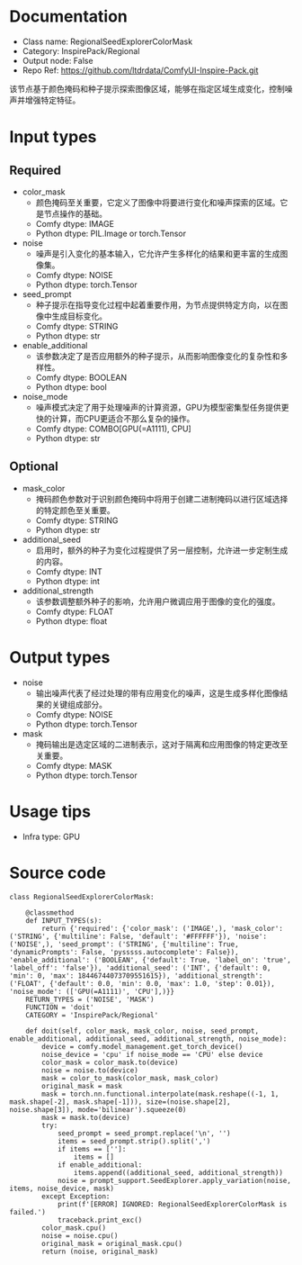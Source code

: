 # Documentation
- Class name: RegionalSeedExplorerColorMask
- Category: InspirePack/Regional
- Output node: False
- Repo Ref: https://github.com/ltdrdata/ComfyUI-Inspire-Pack.git

该节点基于颜色掩码和种子提示探索图像区域，能够在指定区域生成变化，控制噪声并增强特定特征。

# Input types
## Required
- color_mask
    - 颜色掩码至关重要，它定义了图像中将要进行变化和噪声探索的区域。它是节点操作的基础。
    - Comfy dtype: IMAGE
    - Python dtype: PIL.Image or torch.Tensor
- noise
    - 噪声是引入变化的基本输入，它允许产生多样化的结果和更丰富的生成图像集。
    - Comfy dtype: NOISE
    - Python dtype: torch.Tensor
- seed_prompt
    - 种子提示在指导变化过程中起着重要作用，为节点提供特定方向，以在图像中生成目标变化。
    - Comfy dtype: STRING
    - Python dtype: str
- enable_additional
    - 该参数决定了是否应用额外的种子提示，从而影响图像变化的复杂性和多样性。
    - Comfy dtype: BOOLEAN
    - Python dtype: bool
- noise_mode
    - 噪声模式决定了用于处理噪声的计算资源，GPU为模型密集型任务提供更快的计算，而CPU更适合不那么复杂的操作。
    - Comfy dtype: COMBO[GPU(=A1111), CPU]
    - Python dtype: str
## Optional
- mask_color
    - 掩码颜色参数对于识别颜色掩码中将用于创建二进制掩码以进行区域选择的特定颜色至关重要。
    - Comfy dtype: STRING
    - Python dtype: str
- additional_seed
    - 启用时，额外的种子为变化过程提供了另一层控制，允许进一步定制生成的内容。
    - Comfy dtype: INT
    - Python dtype: int
- additional_strength
    - 该参数调整额外种子的影响，允许用户微调应用于图像的变化的强度。
    - Comfy dtype: FLOAT
    - Python dtype: float

# Output types
- noise
    - 输出噪声代表了经过处理的带有应用变化的噪声，这是生成多样化图像结果的关键组成部分。
    - Comfy dtype: NOISE
    - Python dtype: torch.Tensor
- mask
    - 掩码输出是选定区域的二进制表示，这对于隔离和应用图像的特定更改至关重要。
    - Comfy dtype: MASK
    - Python dtype: torch.Tensor

# Usage tips
- Infra type: GPU

# Source code
```
class RegionalSeedExplorerColorMask:

    @classmethod
    def INPUT_TYPES(s):
        return {'required': {'color_mask': ('IMAGE',), 'mask_color': ('STRING', {'multiline': False, 'default': '#FFFFFF'}), 'noise': ('NOISE',), 'seed_prompt': ('STRING', {'multiline': True, 'dynamicPrompts': False, 'pysssss.autocomplete': False}), 'enable_additional': ('BOOLEAN', {'default': True, 'label_on': 'true', 'label_off': 'false'}), 'additional_seed': ('INT', {'default': 0, 'min': 0, 'max': 18446744073709551615}), 'additional_strength': ('FLOAT', {'default': 0.0, 'min': 0.0, 'max': 1.0, 'step': 0.01}), 'noise_mode': (['GPU(=A1111)', 'CPU'],)}}
    RETURN_TYPES = ('NOISE', 'MASK')
    FUNCTION = 'doit'
    CATEGORY = 'InspirePack/Regional'

    def doit(self, color_mask, mask_color, noise, seed_prompt, enable_additional, additional_seed, additional_strength, noise_mode):
        device = comfy.model_management.get_torch_device()
        noise_device = 'cpu' if noise_mode == 'CPU' else device
        color_mask = color_mask.to(device)
        noise = noise.to(device)
        mask = color_to_mask(color_mask, mask_color)
        original_mask = mask
        mask = torch.nn.functional.interpolate(mask.reshape((-1, 1, mask.shape[-2], mask.shape[-1])), size=(noise.shape[2], noise.shape[3]), mode='bilinear').squeeze(0)
        mask = mask.to(device)
        try:
            seed_prompt = seed_prompt.replace('\n', '')
            items = seed_prompt.strip().split(',')
            if items == ['']:
                items = []
            if enable_additional:
                items.append((additional_seed, additional_strength))
            noise = prompt_support.SeedExplorer.apply_variation(noise, items, noise_device, mask)
        except Exception:
            print(f'[ERROR] IGNORED: RegionalSeedExplorerColorMask is failed.')
            traceback.print_exc()
        color_mask.cpu()
        noise = noise.cpu()
        original_mask = original_mask.cpu()
        return (noise, original_mask)
```